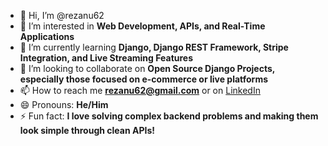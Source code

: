 - 👋 Hi, I’m @rezanu62
- 👀 I’m interested in **Web Development, APIs, and Real-Time Applications**
- 🌱 I’m currently learning **Django, Django REST Framework, Stripe Integration, and Live Streaming Features**
- 💞️ I’m looking to collaborate on **Open Source Django Projects, especially those focused on e-commerce or live platforms**
- 📫 How to reach me **rezanu62@gmail.com** or on [LinkedIn](https://www.linkedin.com/in/rezanulraz)
- 😄 Pronouns: **He/Him**
- ⚡ Fun fact: **I love solving complex backend problems and making them look simple through clean APIs!**

